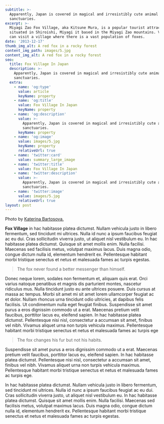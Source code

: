 ```yaml
---
subtitle: >-
  Apparently, Japan is covered in magical and irresistibly cute animal
  sanctuaries.
excerpt: >-
  Miyagi Zao Fox Village, aka Kitsune Mura, is a popular tourist attraction
  situated in Shiroishi, Miyagi it based in the Miyagi Zao mountains. Visitors
  can visit a village where there is a vast population of foxes.
date: '2013-12-17'
thumb_img_alt: A red fox in a rocky forest
content_img_path: images/5.jpg
content_img_alt: A red fox in a rocky forest
seo:
  title: Fox Village In Japan
  description: >-
    Apparently, Japan is covered in magical and irresistibly cute animal
    sanctuaries.
  extra:
    - name: 'og:type'
      value: article
      keyName: property
    - name: 'og:title'
      value: Fox Village In Japan
      keyName: property
    - name: 'og:description'
      value: >-
        Apparently, Japan is covered in magical and irresistibly cute animal
        sanctuaries.
      keyName: property
    - name: 'og:image'
      value: images/5.jpg
      keyName: property
      relativeUrl: true
    - name: 'twitter:card'
      value: summary_large_image
    - name: 'twitter:title'
      value: Fox Village In Japan
    - name: 'twitter:description'
      value: >-
        Apparently, Japan is covered in magical and irresistibly cute animal
        sanctuaries.
    - name: 'twitter:image'
      value: images/5.jpg
      relativeUrl: true
layout: post
---
```


Photo by [Katerina Bartosova.](https://unsplash.com/photos/SAfJ1eTBeyk)

**Fox Village** in hac habitasse platea dictumst. Nullam vehicula justo in libero fermentum, sed tincidunt mi ultrices. Nulla id nunc a ipsum faucibus feugiat ac eu dui. Cras sollicitudin viverra justo, ut aliquet nisl vestibulum eu. In hac habitasse platea dictumst. Quisque sit amet mollis enim. Nulla facilisi. Maecenas sed facilisis metus, volutpat maximus lacus. Duis magna odio, congue dictum nulla id, elementum hendrerit ex. Pellentesque habitant morbi tristique senectus et netus et malesuada fames ac turpis egestas.

>The fox never found a better messenger than himself.

Donec neque lorem, sodales non fermentum et, aliquam quis erat. Orci varius natoque penatibus et magnis dis parturient montes, nascetur ridiculus mus. Nulla tincidunt justo eu ante ultrices posuere. Duis cursus at massa ac tempus. Morbi sit amet mi sit amet lorem ullamcorper feugiat ac et dolor. Nullam rhoncus urna tincidunt odio ultricies, at dapibus felis facilisis. Ut condimentum nulla eget feugiat finibus. Suspendisse sit amet purus a eros dignissim commodo ut a erat. Maecenas pretium velit faucibus, porttitor lacus eu, eleifend sapien. In hac habitasse platea dictumst. Pellentesque nisi nisl, consectetur a accumsan sit amet, finibus vel nibh. Vivamus aliquet urna non turpis vehicula maximus. Pellentesque habitant morbi tristique senectus et netus et malesuada fames ac turpis ege

>The fox changes his fur but not his habits.

Suspendisse sit amet purus a eros dignissim commodo ut a erat. Maecenas pretium velit faucibus, porttitor lacus eu, eleifend sapien. In hac habitasse platea dictumst. Pellentesque nisi nisl, consectetur a accumsan sit amet, finibus vel nibh. Vivamus aliquet urna non turpis vehicula maximus. Pellentesque habitant morbi tristique senectus et netus et malesuada fames ac turpis ege.

In hac habitasse platea dictumst. Nullam vehicula justo in libero fermentum, sed tincidunt mi ultrices. Nulla id nunc a ipsum faucibus feugiat ac eu dui. Cras sollicitudin viverra justo, ut aliquet nisl vestibulum eu. In hac habitasse platea dictumst. Quisque sit amet mollis enim. Nulla facilisi. Maecenas sed facilisis metus, volutpat maximus lacus. Duis magna odio, congue dictum nulla id, elementum hendrerit ex. Pellentesque habitant morbi tristique senectus et netus et malesuada fames ac turpis egestas.

